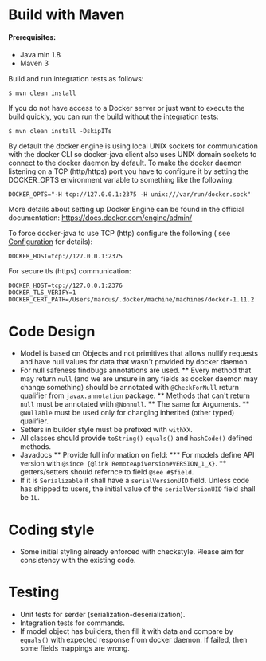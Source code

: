 # Build with Maven

#### Prerequisites:

* Java min 1.8
* Maven 3

Build and run integration tests as follows:

    $ mvn clean install

If you do not have access to a Docker server or just want to execute the build quickly, you can run the build without the integration tests:

    $ mvn clean install -DskipITs

By default the docker engine is using local UNIX sockets for communication with the docker CLI so docker-java
client also uses UNIX domain sockets to connect to the docker daemon by default. To make the docker daemon listening on a TCP (http/https)
port you have to configure it by setting the DOCKER_OPTS environment variable to something like the following:

    DOCKER_OPTS="-H tcp://127.0.0.1:2375 -H unix:///var/run/docker.sock"

More details about setting up Docker Engine can be found in the official documentation: https://docs.docker.com/engine/admin/

To force docker-java to use TCP (http) configure the following (
see [Configuration](https://github.com/docker-java/docker-java#configuration) for details):

    DOCKER_HOST=tcp://127.0.0.1:2375

For secure tls (https) communication:

    DOCKER_HOST=tcp://127.0.0.1:2376
    DOCKER_TLS_VERIFY=1
    DOCKER_CERT_PATH=/Users/marcus/.docker/machine/machines/docker-1.11.2

# Code Design

* Model is based on Objects and not primitives that allows nullify requests and have null values for data
  that wasn't provided by docker daemon.
* For null safeness findbugs annotations are used.
  ** Every method that may return `null` (and we are unsure in any fields as docker daemon may change something)
  should be annotated with `@CheckForNull` return qualifier from `javax.annotation` package.
  ** Methods that can't return `null` must be annotated with `@Nonnull`.
  ** The same for Arguments.
  ** `@Nullable` must be used only for changing inherited (other typed) qualifier.
* Setters in builder style must be prefixed with `withXX`.
* All classes should provide `toString()` `equals()` and `hashCode()` defined methods.
* Javadocs
  ** Provide full information on field:
  *** For models define API version with `@since {@link RemoteApiVersion#VERSION_1_X}`.
  ** getters/setters should refernce to field `@see #$field`.
* If it is `Serializable` it shall have a `serialVersionUID` field. Unless code has shipped to users, the initial value of the
  `serialVersionUID` field shall be `1L`.

# Coding style

* Some initial styling already enforced with checkstyle. Please aim for consistency with the existing code.

# Testing

* Unit tests for serder (serialization-deserialization).
* Integration tests for commands.
* If model object has builders, then fill it with data and compare by `equals()` with expected response
  from docker daemon. If failed, then some fields mappings are wrong.
